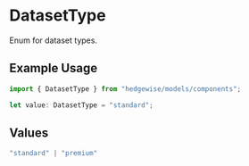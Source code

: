 # DatasetType

Enum for dataset types.

## Example Usage

```typescript
import { DatasetType } from "hedgewise/models/components";

let value: DatasetType = "standard";
```

## Values

```typescript
"standard" | "premium"
```